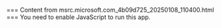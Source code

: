 === Content from msrc.microsoft.com_4b09d725_20250108_110400.html ===
You need to enable JavaScript to run this app.
